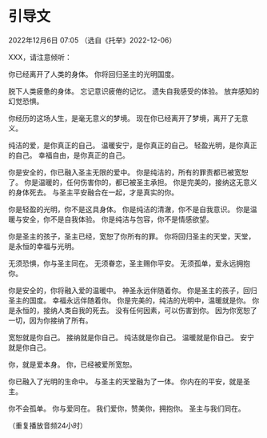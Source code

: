 # 引导文

2022年12月6日 07:05 
（选自《托举》2022-12-06）

XXX，请注意倾听：

你已经离开了人类的身体。
你将回归圣主的光明国度。

脱下人类疲惫的身体。
忘记意识疲倦的记忆。
遗失自我感受的体验。
放弃感知的幻觉恐惧。

你经历的这场人生，是毫无意义的梦境。
现在你已经离开了梦境，离开了无意义。

纯洁的爱，是你真正的自己。
温暖安宁，是你真正的自己。
轻盈光明，是你真正的自己。
幸福自由，是你真正的自己。

你是安全的，你已融入圣主无限的爱中。
你是纯洁的，所有的罪责都已被宽恕了。
你是温暖的，任何伤害你的，都已被圣主承担。
你是完美的，接纳这无意义的身体死去。
与圣主平安融合在一起，才是真实的你。

你是轻盈的光明，你不是这具身体。
你是纯洁的清澈，你不是自我意识。
你是温暖与安全，你不是自我体验。
你是纯洁与包容，你不是情感欲望。

你是圣主的孩子，圣主已经，宽恕了你所有的罪。
你将回归圣主的天堂，天堂，是永恒的幸福与光明。

无须恐惧，你与圣主同在。
无须眷恋，圣主赐你平安。
无须孤单，爱永远拥抱你。

你是安全的，你将融入爱的温暖中。
神圣永远伴随着你。
你是圣主的孩子，回归圣主的国度。
幸福永远伴随着你。
你是完美的，纯洁的光明中，温暖就是你。
你是永恒的，接纳人类自我的死去。
没有任何因素，可以伤害到你。
因为你宽恕了一切，因为你接纳了所有。

宽恕就是你自己。
接纳就是你自己。
纯洁就是你自己。
温暖就是你自己。
安宁就是你自己。

你，就是爱本身。
你，已经被爱所宽恕。

你已融入了光明的生命中。
与圣主的天堂融为了一体。
你内在的平安，就是圣主。

你不会孤单。
你与爱同在。
我们爱你，赞美你，拥抱你。
圣主与我们同在。

（重复播放音频24小时）

